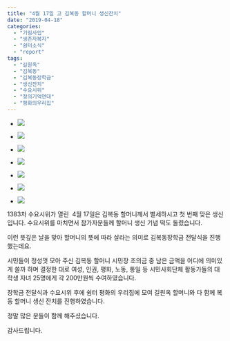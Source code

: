 ```yaml
---
title: "4월 17일 고 김복동 할머니 생신잔치"
date: "2019-04-18"
categories: 
  - "기림사업"
  - "생존자복지"
  - "쉼터소식"
  - "report"
tags: 
  - "길원옥"
  - "김복동"
  - "김복동장학금"
  - "생신잔치"
  - "수요시위"
  - "정의기억연대"
  - "평화의우리집"
---
```


- ![](http://womenandwar.net/kr/wp-content/uploads/2019/04/57118218_1272280799563003_7029803797790588928_o.jpg)
    
- ![](http://womenandwar.net/kr/wp-content/uploads/2019/04/57161036_1272281789562904_3971824144311386112_o.jpg)
    
- ![](http://womenandwar.net/kr/wp-content/uploads/2019/04/57174877_1272281106229639_752130317778681856_o.jpg)
    
- ![](http://womenandwar.net/kr/wp-content/uploads/2019/04/57504361_1272281279562955_1932395980783616000_o.jpg)
    
- ![](http://womenandwar.net/kr/wp-content/uploads/2019/04/57624954_1272277876229962_3012373796649697280_o.jpg)
    
- ![](http://womenandwar.net/kr/wp-content/uploads/2019/04/58373097_1272281542896262_7262657953709162496_o.jpg)
    
- ![](http://womenandwar.net/kr/wp-content/uploads/2019/04/IMGP6354-4.jpg)
    

1383차 수요시위가 열린  4월 17일은 김복동 할머니께서 별세하시고 첫 번째 맞은 생신입니다. 수요시위를 마치면서 참가자분들께 할머니 생신 기념 떡도 돌렸습니다.

이런 뜻깊은 날을 맞아 할머니의 뜻에 따라 살라는 의미로 김복동장학금 전달식을 진행했는데요. 

시민들이 정성껏 모아 주신 김복동 할머니 시민장 조의금 중 남은 금액을 어디에 의미있게 쓸까 하며 결정한 대로 여성, 인권, 평화, 노동, 통일 등 시민사회단체 활동가들의 대학생 자녀 25명에게 각 200만원씩 수여하였습니다.

장학금 전달식과 수요시위 후에 쉼터 평화의 우리집에 모여 길원옥 할머니와 다 함께 복동 할머니 생신 잔치를 진행하였습니다. 

정말 많은 분들이 함께 해주셨습니다.

감사드립니다.
